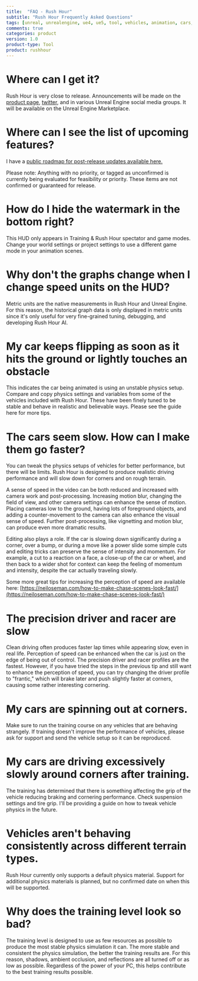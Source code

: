 ```yaml
---
title:  "FAQ - Rush Hour"
subtitle: "Rush Hour Frequently Asked Questions"
tags: [unreal, unrealengine, ue4, ue5, tool, vehicles, animation, cars, animation, rushhour]
comments: true
categories: product
version: 1.0
product-type: Tool
product: rushhour
---
```


# Where can I get it?

Rush Hour is very close to release. Announcements will be made on the [product page](https://www.gdcorner.com/products/RushHour.html), [twitter](https://twitter.com/GDCorner), and in various Unreal Engine social media groups. It will be available on the Unreal Engine Marketplace.

# Where can I see the list of upcoming features?

I have a [public roadmap for post-release updates available here.](https://open.codecks.io/rushhour)

Please note: Anything with no priority, or tagged as unconfirmed is currently being evaluated for feasibility or priority. These items are not confirmed or guaranteed for release.

# How do I hide the watermark in the bottom right?

This HUD only appears in Training & Rush Hour spectator and game modes. Change your world settings or project settings to use a different game mode in your animation scenes.

# Why don't the graphs change when I change speed units on the HUD?

Metric units are the native measurements in Rush Hour and Unreal Engine. For this reason, the historical graph data is only displayed in metric units since it's only useful for very fine-grained tuning, debugging, and developing Rush Hour AI.

# My car keeps flipping as soon as it hits the ground or lightly touches an obstacle

This indicates the car being animated is using an unstable physics setup. Compare and copy physics settings and variables from some of the vehicles included with Rush Hour. These have been finely tuned to be stable and behave in realistic and believable ways. Please see the guide here for more tips.

# The cars seem slow. How can I make them go faster?

You can tweak the physics setups of vehicles for better performance, but there will be limits. Rush Hour is designed to produce realistic driving performance and will slow down for corners and on rough terrain.

A sense of speed in the video can be both reduced and increased with camera work and post-processing. Increasing motion blur, changing the field of view, and other camera settings can enhance the sense of motion. Placing cameras low to the ground, having lots of foreground objects, and adding a counter-movement to the camera can also enhance the visual sense of speed. Further post-processing, like vignetting and motion blur, can produce even more dramatic results.

Editing also plays a role. If the car is slowing down significantly during a corner, over a bump, or during a move like a power slide some simple cuts and editing tricks can preserve the sense of intensity and momentum. For example, a cut to a reaction on a face, a close-up of the car or wheel, and then back to a wider shot for context can keep the feeling of momentum and intensity, despite the car actually traveling slowly.

Some more great tips for increasing the perception of speed are available here: [https://neiloseman.com/how-to-make-chase-scenes-look-fast/](https://neiloseman.com/how-to-make-chase-scenes-look-fast/)

# The precision driver and racer are slow

Clean driving often produces faster lap times while appearing slow, even in real life. Perception of speed can be enhanced when the car is just on the edge of being out of control. The precision driver and racer profiles are the fastest. However, if you have tried the steps in the previous tip and still want to enhance the perception of speed, you can try changing the driver profile to "frantic," which will brake later and push slightly faster at corners, causing some rather interesting cornering.

# My cars are spinning out at corners.

Make sure to run the training course on any vehicles that are behaving strangely. If training doesn't improve the performance of vehicles, please ask for support and send the vehicle setup so it can be reproduced.

# My cars are driving excessively slowly around corners after training.

The training has determined that there is something affecting the grip of the vehicle reducing braking and cornering performance. Check suspension settings and tire grip. I'll be providing a guide on how to tweak vehicle physics in the future.

# Vehicles aren't behaving consistently across different terrain types.

Rush Hour currently only supports a default physics material. Support for additional physics materials is planned, but no confirmed date on when this will be supported.

# Why does the training level look so bad?

The training level is designed to use as few resources as possible to produce the most stable physics simulation it can. The more stable and consistent the physics simulation, the better the training results are. For this reason, shadows, ambient occlusion, and reflections are all turned off or as low as possible. Regardless of the power of your PC, this helps contribute to the best training results possible.